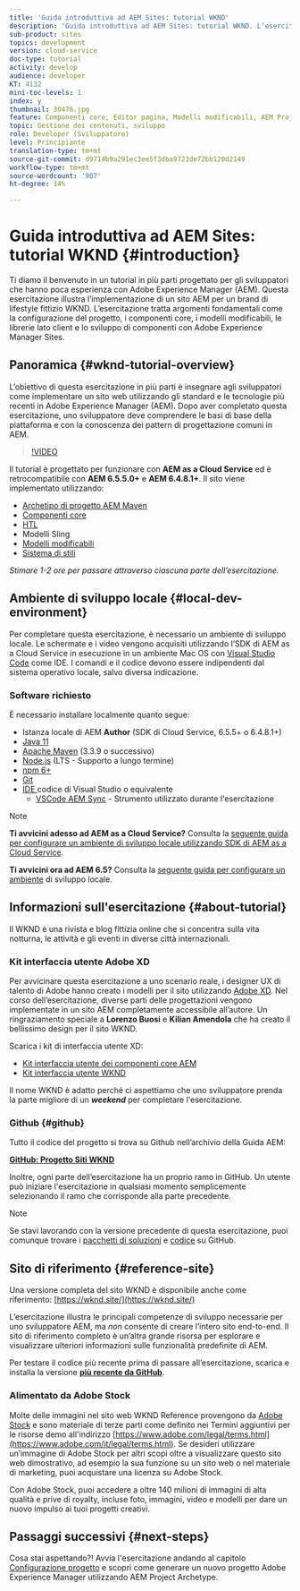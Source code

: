 ```yaml
---
title: 'Guida introduttiva ad AEM Sites: tutorial WKND'
description: 'Guida introduttiva ad AEM Sites: tutorial WKND. L’esercitazione WKND è un tutorial in più parti progettato per gli sviluppatori che hanno poca esperienza con Adobe Experience Manager. Il tutorial illustra l’implementazione di un sito AEM per un brand di lifestyle fittizio, il WKND. L’esercitazione tratta argomenti fondamentali come la configurazione del progetto, gli archetipi Maven, i componenti core, i modelli modificabili, le librerie client e lo sviluppo dei componenti.'
sub-product: sites
topics: development
version: cloud-service
doc-type: tutorial
activity: develop
audience: developer
KT: 4132
mini-toc-levels: 1
index: y
thumbnail: 30476.jpg
feature: Componenti core, Editor pagina, Modelli modificabili, AEM Project Archetype
topic: Gestione dei contenuti, sviluppo
role: Developer (Sviluppatore)
level: Principiante
translation-type: tm+mt
source-git-commit: d9714b9a291ec3ee5f3dba9723de72bb120d2149
workflow-type: tm+mt
source-wordcount: '907'
ht-degree: 14%

---
```



# Guida introduttiva ad AEM Sites: tutorial WKND {#introduction}

Ti diamo il benvenuto in un tutorial in più parti progettato per gli sviluppatori che hanno poca esperienza con Adobe Experience Manager (AEM). Questa esercitazione illustra l’implementazione di un sito AEM per un brand di lifestyle fittizio WKND. L’esercitazione tratta argomenti fondamentali come la configurazione del progetto, i componenti core, i modelli modificabili, le librerie lato client e lo sviluppo di componenti con Adobe Experience Manager Sites.

## Panoramica {#wknd-tutorial-overview}

L’obiettivo di questa esercitazione in più parti è insegnare agli sviluppatori come implementare un sito web utilizzando gli standard e le tecnologie più recenti in Adobe Experience Manager (AEM). Dopo aver completato questa esercitazione, uno sviluppatore deve comprendere le basi di base della piattaforma e con la conoscenza dei pattern di progettazione comuni in AEM.

>[!VIDEO](https://video.tv.adobe.com/v/30476?quality=12&learn=on)

Il tutorial è progettato per funzionare con **AEM as a Cloud Service** ed è retrocompatibile con **AEM 6.5.5.0+** e **AEM 6.4.8.1+**. Il sito viene implementato utilizzando:

* [Archetipo di progetto AEM Maven](https://docs.adobe.com/content/help/it/experience-manager-core-components/using/developing/archetype/overview.html)
* [Componenti core](https://docs.adobe.com/content/help/it/experience-manager-core-components/using/introduction.html)
* [HTL](https://docs.adobe.com/content/help/en/experience-manager-htl/using/getting-started/getting-started.html)
* Modelli Sling
* [Modelli modificabili](https://docs.adobe.com/content/help/en/experience-manager-learn/sites/page-authoring/template-editor-feature-video-use.html)
* [Sistema di stili](https://docs.adobe.com/content/help/en/experience-manager-learn/sites/page-authoring/style-system-feature-video-use.html)

*Stimare 1-2 ore per passare attraverso ciascuna parte dell’esercitazione.*

## Ambiente di sviluppo locale {#local-dev-environment}

Per completare questa esercitazione, è necessario un ambiente di sviluppo locale. Le schermate e i video vengono acquisiti utilizzando l’SDK di AEM as a Cloud Service in esecuzione in un ambiente Mac OS con [Visual Studio Code](https://code.visualstudio.com/) come IDE. I comandi e il codice devono essere indipendenti dal sistema operativo locale, salvo diversa indicazione.

### Software richiesto

È necessario installare localmente quanto segue:

* Istanza locale di AEM **Author** (SDK di Cloud Service, 6.5.5+ o 6.4.8.1+)
* [Java 11](https://downloads.experiencecloud.adobe.com/content/software-distribution/en/general.html)
* [Apache Maven](https://maven.apache.org/) (3.3.9 o successivo)
* [Node.js](https://nodejs.org/it/)  (LTS - Supporto a lungo termine)
* [npm 6+](https://www.npmjs.com/)
* [Git](https://git-scm.com/)
* [IDE ](https://code.visualstudio.com/) codice di Visual Studio o equivalente
   * [VSCode AEM Sync](https://marketplace.visualstudio.com/items?itemName=yamato-ltd.vscode-aem-sync)  - Strumento utilizzato durante l&#39;esercitazione

>[!NOTE]
>
> **Ti avvicini adesso ad AEM as a Cloud Service?** Consulta la [seguente guida per configurare un ambiente di sviluppo locale utilizzando SDK di AEM as a Cloud Service](https://docs.adobe.com/content/help/en/experience-manager-learn/cloud-service/local-development-environment-set-up/overview.html).
>
> **Ti avvicini ora ad AEM 6.5?** Consulta la  [seguente guida per configurare un ambiente](https://docs.adobe.com/content/help/en/experience-manager-learn/foundation/development/set-up-a-local-aem-development-environment.html) di sviluppo locale.

## Informazioni sull&#39;esercitazione {#about-tutorial}

Il WKND è una rivista e blog fittizia online che si concentra sulla vita notturna, le attività e gli eventi in diverse città internazionali.

### Kit interfaccia utente Adobe XD

Per avvicinare questa esercitazione a uno scenario reale, i designer UX di talento di Adobe hanno creato i modelli per il sito utilizzando [Adobe XD](https://www.adobe.com/products/xd.html). Nel corso dell’esercitazione, diverse parti delle progettazioni vengono implementate in un sito AEM completamente accessibile all’autore. Un ringraziamento speciale a **Lorenzo Buosi** e **Kilian Amendola** che ha creato il bellissimo design per il sito WKND.

Scarica i kit di interfaccia utente XD:

* [Kit interfaccia utente dei componenti core AEM](assets/overview/AEM-CoreComponents-UI-Kit.xd)
* [Kit interfaccia utente WKND](https://github.com/adobe/aem-guides-wknd/releases/download/aem-guides-wknd-0.0.2/AEM_UI-kit-WKND.xd)

Il nome WKND è adatto perché ci aspettiamo che uno sviluppatore prenda la parte migliore di un ***weekend*** per completare l&#39;esercitazione.

### Github {#github}

Tutto il codice del progetto si trova su Github nell’archivio della Guida AEM:

**[GitHub: Progetto Siti WKND](https://github.com/adobe/aem-guides-wknd)**

Inoltre, ogni parte dell’esercitazione ha un proprio ramo in GitHub. Un utente può iniziare l&#39;esercitazione in qualsiasi momento semplicemente selezionando il ramo che corrisponde alla parte precedente.

>[!NOTE]
>
> Se stavi lavorando con la versione precedente di questa esercitazione, puoi comunque trovare i [pacchetti di soluzioni](https://github.com/adobe/aem-guides-wknd/releases/tag/archetype-18.1) e [codice](https://github.com/adobe/aem-guides-wknd/tree/archetype-18.1) su GitHub.

## Sito di riferimento {#reference-site}

Una versione completa del sito WKND è disponibile anche come riferimento: [https://wknd.site/](https://wknd.site/)

L’esercitazione illustra le principali competenze di sviluppo necessarie per uno sviluppatore AEM, ma *non* consente di creare l’intero sito end-to-end. Il sito di riferimento completo è un’altra grande risorsa per esplorare e visualizzare ulteriori informazioni sulle funzionalità predefinite di AEM.

Per testare il codice più recente prima di passare all’esercitazione, scarica e installa la versione **[più recente da GitHub](https://github.com/adobe/aem-guides-wknd/releases/latest)**.

### Alimentato da Adobe Stock

Molte delle immagini nel sito web WKND Reference provengono da [Adobe Stock](https://stock.adobe.com/) e sono materiale di terze parti come definito nei Termini aggiuntivi per le risorse demo all&#39;indirizzo [https://www.adobe.com/legal/terms.html](https://www.adobe.com/it/legal/terms.html). Se desideri utilizzare un’immagine di Adobe Stock per altri scopi oltre a visualizzare questo sito web dimostrativo, ad esempio la sua funzione su un sito web o nel materiale di marketing, puoi acquistare una licenza su Adobe Stock.

Con Adobe Stock, puoi accedere a oltre 140 milioni di immagini di alta qualità e prive di royalty, incluse foto, immagini, video e modelli per dare un nuovo impulso ai tuoi progetti creativi.

## Passaggi successivi {#next-steps}

Cosa stai aspettando?! Avvia l&#39;esercitazione andando al capitolo [Configurazione progetto](project-setup.md) e scopri come generare un nuovo progetto Adobe Experience Manager utilizzando AEM Project Archetype.
